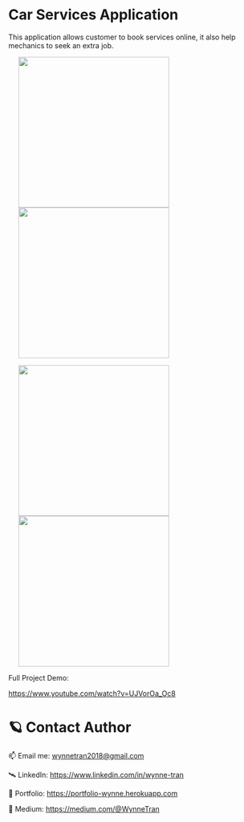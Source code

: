 # Car Services Application

This application allows customer to book services online, it also help mechanics to seek an extra job.


<img src="https://user-images.githubusercontent.com/63073395/174527257-94b4574c-2fb0-41f7-8bc1-d14a2aa4cae4.png" width="300" style="padding-left:20px" /> <img src="https://user-images.githubusercontent.com/63073395/174527485-3f70bacd-3394-4f2a-8556-fe235def2abc.png" width="300" style="padding-left:20px" />

<img src="https://user-images.githubusercontent.com/63073395/174527510-d5860749-98fe-4735-9c5a-f69d144da71c.png" width="300" style="padding-left:20px" /> <img src="https://user-images.githubusercontent.com/63073395/174527518-37421011-3fc2-40ea-9a46-2ed0b9cf2170.png" width="300" style="padding-left:20px" />


Full Project Demo: 

https://www.youtube.com/watch?v=UJVorOa_Oc8

              
# 🪐 Contact Author

📫 Email me: wynnetran2018@gmail.com

🛰 LinkedIn: https://www.linkedin.com/in/wynne-tran

🌈 Portfolio: https://portfolio-wynne.herokuapp.com

📝 Medium: https://medium.com/@WynneTran
